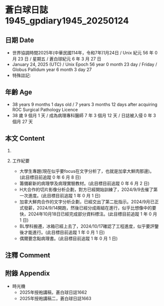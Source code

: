 [_metadata_:encoding]: - "utf-8"
[_metadata_:language]: - "zh-Hant-TW"
[_metadata_:fileformat]: - "markdown"
[_metadata_:MIME_type]: - "text/plain"
[_metadata_:markdown_version]: - "commonmark version 0.30"
[_metadata_:markdown_spec]: - "https://spec.commonmark.org/0.30/"

# 蒼白球日誌1945_gpdiary1945_20250124 #

## 日期 Date ##

* 世界協調時間2025年(中華民國114年，令和7年)1月24日 / Unix 紀元 56 年 0 月 23 日 / 星期五 / 蒼白球紀元 6 年 3 月 27 日
* January 24, 2025 (UTC) / Unix Epoch 56 year 0 month 23 day / Friday / Globus Pallidum year 6 month 3 day 27
* 特殊註記:

## 年齡 Age ##

* 38 years 9 months 1 days old / 7 years 3 months 12 days after acquiring ROC Surgical Pathology Licence
* 38 歲 9 個月 1 天 / 成為病理專科醫師 7 年 3 個月 12 天 / 日誌被入侵 0 年 3 個月 27 天

## 本文 Content ##

1. 

2. 工作紀要

    - 大學生專題(現在似乎要focus在文字分析了，也就是加拿大鮮肉那邊)。(此目標目前追蹤 0 年 6 月 8 日)
    - 籌備嶄新的病理學及病理實驗教材。(此目標目前追蹤 0 年 6 月 2 日)
    - H大合作的切片影像分析企劃，對方已經開始訓練了，2024/9/9去催了第一次進度。(此目標目前追蹤 1 年 0 月 1 日)
    - 加拿大鮮肉合作的文字分析企劃，已經交出了第二批指示。2024/9月已正式發薪，2024/9/14開跑，然後已經分成兩組在進行，似乎比想像中的要快，2024年10月18日已經完成部分資料標注。(此目標目前追蹤 1 年 0 月 1 日)
    - BL學科搬遷，冰箱已經上去了，2024/10/17確認了工程進度，似乎要評鑒後才能進行。(此目標目前追蹤 1 年 0 月 1 日)
    - 偶爾要念點病理書。(此目標目前追蹤 1 年 0 月 1 日)

## 注釋 Comment ##


## 附錄 Appendix ##

* 時光機
    - 2025年授袍講稿，蒼白球日誌1662
    - 2025年授袍講稿二，蒼白球日誌1663
